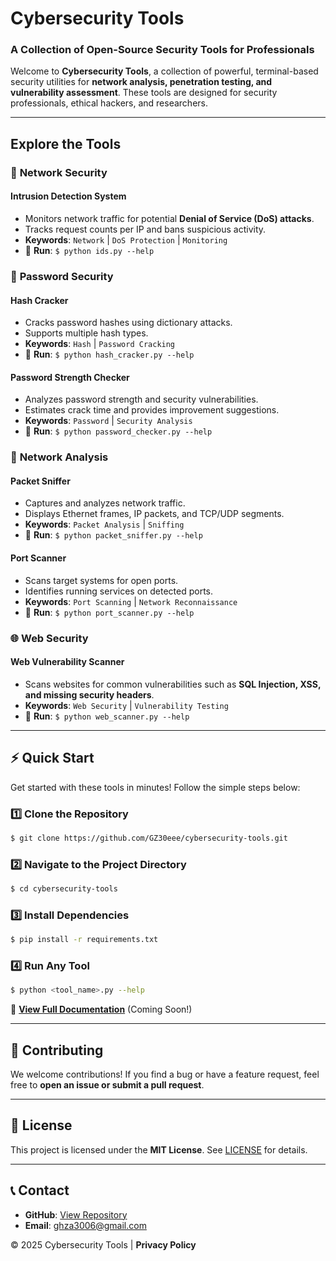 # Cybersecurity Tools

### A Collection of Open-Source Security Tools for Professionals

Welcome to **Cybersecurity Tools**, a collection of powerful, terminal-based security utilities for **network analysis, penetration testing, and vulnerability assessment**. These tools are designed for security professionals, ethical hackers, and researchers.

---

## Explore the Tools

### 🔎 **Network Security**
#### **Intrusion Detection System**
- Monitors network traffic for potential **Denial of Service (DoS) attacks**.
- Tracks request counts per IP and bans suspicious activity.
- **Keywords**: `Network` | `DoS Protection` | `Monitoring`
- 📌 **Run**: `$ python ids.py --help`

### 🔑 **Password Security**
#### **Hash Cracker**
- Cracks password hashes using dictionary attacks.
- Supports multiple hash types.
- **Keywords**: `Hash` | `Password Cracking`
- 📌 **Run**: `$ python hash_cracker.py --help`

#### **Password Strength Checker**
- Analyzes password strength and security vulnerabilities.
- Estimates crack time and provides improvement suggestions.
- **Keywords**: `Password` | `Security Analysis`
- 📌 **Run**: `$ python password_checker.py --help`

### 📡 **Network Analysis**
#### **Packet Sniffer**
- Captures and analyzes network traffic.
- Displays Ethernet frames, IP packets, and TCP/UDP segments.
- **Keywords**: `Packet Analysis` | `Sniffing`
- 📌 **Run**: `$ python packet_sniffer.py --help`

#### **Port Scanner**
- Scans target systems for open ports.
- Identifies running services on detected ports.
- **Keywords**: `Port Scanning` | `Network Reconnaissance`
- 📌 **Run**: `$ python port_scanner.py --help`

### 🌐 **Web Security**
#### **Web Vulnerability Scanner**
- Scans websites for common vulnerabilities such as **SQL Injection, XSS, and missing security headers**.
- **Keywords**: `Web Security` | `Vulnerability Testing`
- 📌 **Run**: `$ python web_scanner.py --help`

---

## ⚡ Quick Start
Get started with these tools in minutes! Follow the simple steps below:

### 1️⃣ Clone the Repository
```bash
$ git clone https://github.com/GZ30eee/cybersecurity-tools.git
```

### 2️⃣ Navigate to the Project Directory
```bash
$ cd cybersecurity-tools
```

### 3️⃣ Install Dependencies
```bash
$ pip install -r requirements.txt
```

### 4️⃣ Run Any Tool
```bash
$ python <tool_name>.py --help
```

📖 **[View Full Documentation](#)** (Coming Soon!)

---

## 🤝 Contributing
We welcome contributions! If you find a bug or have a feature request, feel free to **open an issue or submit a pull request**.

---

## 📜 License
This project is licensed under the **MIT License**. See [LICENSE](LICENSE) for details.

---

## 📞 Contact
- **GitHub**: [View Repository](https://github.com/GZ30eee/cybersecurity-tools)
- **Email**: ghza3006@gmail.com

© 2025 Cybersecurity Tools | **Privacy Policy**
